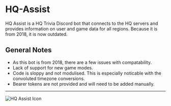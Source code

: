 # HQ-Assist
HQ Assist is a HQ Trivia Discord bot that connects to the HQ servers and provides information on user and game data for all regions. Because it is from 2018, it is now outdated.

## General Notes
* As this bot is from 2018, there are a few issues with compatability.
* Lack of support for new game modes.
* Code is sloppy and not modulised. This is especially noticable with the convoluted timezone conversions.
* Bearer tokens are not provided and will need to be added manually.

---

![HQ Assist Icon](https://i.imgur.com/D0tzEkz.png)
